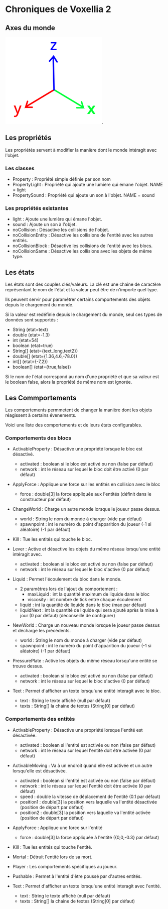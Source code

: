 # Chroniques de Voxellia 2

## Axes du monde

![axes.png](doc/img/axes.png).

## Les propriétés

Les propriétés servent à modifier la manière dont le monde intéragit avec l'objet.

### Les classes

- Property : Propriété simple définie par son nom
- PropertyLight : Propriété qui ajoute une lumière qui émane l'objet. NAME = light
- PropertySound : Propriété qui ajoute un son à l'objet. NAME = sound

### Les propriétés existantes

- light : Ajoute une lumière qui émane l'objet.
- sound : Ajoute un son à l'objet.
- noCollision : Désactive les collisions de l'objet.
- noCollisionEntity : Désactive les collisions de l'entité avec les autres entités.
- noCollisionBlock : Désactive les collisions de l'entité avec les blocs.
- noCollisionSame : Désactive les collisions avec les objets de même type.

## Les états

Les états sont des couples clés/valeurs.
La clé est une chaine de caractère représentant le nom de l'état et la valeur peut être de n'importe quel type.

Ils peuvent servir pour paramétrer certains comportements des objets depuis le chargement du monde.

Si la valeur est redéfinie depuis le chargement du monde, seul ces types de données sont supportés :

- String (etat=text)
- double (etat=-1.3)
- int (etat=54)
- boolean (etat=true)
- String[] (etat={text_long,text2})
- double[] (etat={1.36,4.6,-78.0})
- int[] (etat={-7,2})
- boolean[] (etat={true,false})

Si le nom de l'état correspond au nom d'une propriété et que sa valeur est le boolean false, alors la propriété de même nom est ignorée.

## Les Commportements

Les comportements permmetent de changer la manière dont les objets réagissent à certains évenements.

Voici une liste des comportements et de leurs états configurables.

### Comportements des blocs

- ActivableProperty : Désactive une propriété lorsque le bloc est désactivé.
    - activated : boolean si le bloc est activé ou non (false par défaut)
    - network : int le réseau sur lequel le bloc doit être activé (0 par défaut)

- ApplyForce : Applique une force sur les entités en collision avec le bloc
    - force : double[3] la force appliquée aux l'entités (définit dans le constructeur par défaut)

- ChangeWorld : Charge un autre monde lorsque le joueur passe dessus.
    - world : String le nom du monde à charger (vide par défaut)
    - spawnpoint : int le numéro du point d'apparition du joueur (-1 si aléatoire) (-1 par défaut)

- Kill : Tue les entités qui touche le bloc.

- Lever : Active et désactive les objets du même réseau lorsqu'une entité intéragit avec.
    - activated : boolean si le bloc est activé ou non (false par défaut)
    - network : int le réseau sur lequel le bloc s'active (0 par défaut)

- Liquid : Permet l'écoulement du bloc dans le monde.
    - 2 paramètres lors de l'ajout du comportement :
        - maxLiquid : int la quantité maximum de liquide dans le bloc
        - viscosity : int nombre de tick entre chaque écoulement
    - liquid : int la quantité de liquide dans le bloc (max par défaut)
    - liquidNext : int la quantité de liquide qui sera ajouté après la mise à jour (0 par défaut) (déconseillé de configurer)

- NewWorld : Charge un nouveau monde lorsque le joueur passe dessus et décharge les précédents.
    - world : String le nom du monde à charger (vide par défaut)
    - spawnpoint : int le numéro du point d'apparition du joueur (-1 si aléatoire) (-1 par défaut)

- PressurePlate : Active les objets du même réseau lorsqu'une entité se trouve dessus.
    - activated : boolean si le bloc est activé ou non (false par défaut)
    - network : int le réseau sur lequel le bloc s'active (0 par défaut)

- Text : Permet d'afficher un texte lorsqu'une entité interagit avec le bloc.
    - text : String le texte affiché (null par défaut)
    - texts : String[] la chaine de textes (String[0] par défaut)

### Comportements des entités

- ActivableProperty : Désactive une propriété lorsque l'entité est désactivée.
    - activated : boolean si l'entité est activée ou non (false par défaut)
    - network : int le réseau sur lequel l'entité doit être activée (0 par défaut)

- ActivableMoving : Va à un endroit quand elle est activée et un autre lorsqu'elle est désactivée.
    - activated : boolean si l'entité est activée ou non (false par défaut)
    - network : int le réseau sur lequel l'entité doit être activée (0 par défaut)
    - speed : double la vitesse de déplacement de l'entité (0.1 par défaut)
    - position1 : double[3] la position vers laquelle va l'entité désactivée (position de départ par défaut)
    - position2 : double[3] la position vers laquelle va l'entité activée (position de départ par défaut)

- ApplyForce : Applique une force sur l'entité
    - force : double[3] la force appliquée à l'entité ({0,0,-0.3} par défaut)

- Kill : Tue les entités qui touche l'entité.

- Mortal : Détruit l'entité lors de sa mort.

- Player : Les comportements spécifiques au joueur.

- Pushable : Permet à l'entité d'être poussé par d'autres entités.

- Text : Permet d'afficher un texte lorsqu'une entité interagit avec l'entité.
    - text : String le texte affiché (null par défaut)
    - texts : String[] la chaine de textes (String[0] par défaut)
